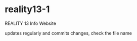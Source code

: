# reality13-1
REALITY 13 Info Website 


updates regularly and commits changes, check the file name
